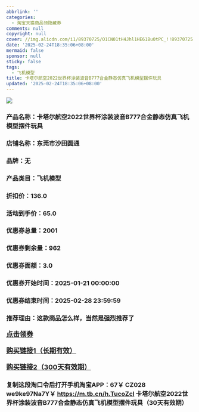 ```yaml
---
abbrlink: ''
categories:
  - 淘宝天猫商品领隐藏券
comments: null
copyright: null
cover: //img.alicdn.com/i1/89370725/O1CN01tH4Jhl1HE61Bu0tPC_!!89370725.jpg
date: '2025-02-24T18:35:06+08:00'
mermaid: false
sponsor: null
sticky: false
tags:
  - 飞机模型
title: 卡塔尔航空2022世界杯涂装波音B777合金静态仿真飞机模型摆件玩具
updated: '2025-02-24T18:35:06+08:00'
--- 
```


![](//img.alicdn.com/i1/89370725/O1CN01tH4Jhl1HE61Bu0tPC_!!89370725.jpg)

### 产品名称：卡塔尔航空2022世界杯涂装波音B777合金静态仿真飞机模型摆件玩具
### 店铺名称：东莞市沙田圆通
### 品牌：无
### 产品类目：飞机模型
### 折扣价：136.0
### 活动到手价：65.0
### 优惠券总量：2001
### 优惠券剩余量：962
### 优惠券面额：3.0
### 优惠券开始时间：2025-01-21 00:00:00	
### 优惠券结束时间：2025-02-28 23:59:59	
### 推荐理由：这款商品怎么样，当然是强烈推荐了

<p style="font-size: 18px; font-weight: bold;">
  <a href="https://uland.taobao.com/coupon/edetail?e=Q5%2Fg0Lsy8kOlhHvvyUNXZfh8CuWt5YH5OVuOuRD5gLJMmdsrkidbOWgpcJRl3wFwcV%2FlEyhmp8C0WzoDaA%2BjVtAxIRjz5r%2Fg8Q6BOF2ck%2FokZqNMwTbJaPPqMud4wQt11XzCj1zL6S9D6noTieln5STsFs8hRhSMI%2BtaUgbudUxA%2B536asYsLU%2F9Zk7cDx8UI8pw0IfAr8B3Yt2dew6bOyMQfMieAv3PT3N%2Fb083ABHRvhijMLhcr2g8eGyYf0as%2BtwibKY2GWrJMCGameEmjYEEtN57IdNHFaqcx3vTAOLpgxnXrT5va%2BKx3d0WpDXiiky7oqwJCGSzAOGWlowRrGuhcEU%2FqjP4&traceId=216624f717406354773041765d1300&union_lens=lensId%3AOPT%401740635478%400bab1319_0e36_19545f59b03_5e22%4001%40eyJmbG9vcklkIjo3MzM1NH0ie" target="_blank">点击领券</a>
</p>
<p style="font-size: 18px; font-weight: bold;">
  <a href="https://s.click.taobao.com/t?e=m%3D2%26s%3DJl0FcpL2QuBw4vFB6t2Z2ueEDrYVVa64LKpWJ%2Bin0XLjf2vlNIV67pNS5Qpp3aDuPfl2ZNdwIln3ID%2FV1RqsF4wnCJeELi4I%2FIEn%2BS1IjHAB0ghlTd7WlZVm%2FOAUUFw71qrpxiwMoCNxc1AtbZGVS0EPduzy8nrEJacGw0cdRDH9Umq014SDk7ICKXNVhWYiTbm8pUJZ2bdEA4E%2BI3ZZnqzskcEcxo5wBadfmIMBmFXCnBEZ0E7bJ7aCqoqyyhJe4E4GAx%2BrTOCMJi1gYBJvNFSsXCNd9EoxE59iYTGkDbWFi4V5KBpmMvdLdCH2PVyLzYvt9Szjp1%2FGDmntuH4VtA%3D%3D" target="_blank">购买链接1（长期有效）</a>
</p>
<p style="font-size: 18px; font-weight: bold;">
  <a href="https://s.click.taobao.com/jgGIyNs" target="_blank">购买链接2（300天有效期）</a>
</p>

### 复制这段淘口令后打开手机淘宝APP：67￥ CZ028 we9ke97Na7Y￥ https://m.tb.cn/h.TucoZcl  卡塔尔航空2022世界杯涂装波音B777合金静态仿真飞机模型摆件玩具（30天有效期）
